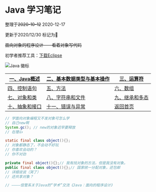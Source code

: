 # Java 学习笔记

整理于~~2020-10-12~~ 2020-12-17 

更新于2020/12/30  标记为🎈

~~面向对象的程序设计——看着对象写代码~~



初学者推荐工具：[下载Eclipse](https://www.eclipse.org/downloads/)

![Java 徽标](https://www.java.com/content/published/api/v1.1/assets/CONTA448BB91E07B484D864D20FF5E096D10/native?cb=_cache_3326&channelToken=1f7d2611846d4457b213dfc9048724dc)

| [一、Java概述](java_1.md)   | [二、基本数据类型与基本操作](java_2.md) | [三、运算符](java_3.md)                     |
| --------------------------- | --------------------------------------- | ------------------------------------------- |
| [四、控制语句](java_4.md)   | [五、方法](java_5.md)                   | [六、数组](java_6.md)                       |
| [七、对象和类](java_7.md)   | [八、字符串和文件](java_8.md)           | [九、继承和多态](java_9.md)                 |
| [十、抽象和接口](java_A.md) | [十一、错误与异常](java_B.md)           | [返回首页](https://samzhou-2019.github.io/) |

```java
// 学面向对象编程又不发对象可怎么学
// 自己new啊
System.gc(); // new的对象迟早要释放
// 在理👍

static final class object(){};
// 对象都静态了，不会动不好玩
// 你喜欢会动的？
// 你不对劲

private final object(){};// 我有找对象的方法，但是我没有对象。
public final class object(){};// 国家统一分配对象，还包邮
// 详细说说（哭了）
// 还共享对象？

// ————信管系关于Java的“学术”交流《Java：面向的程序设计》
```


